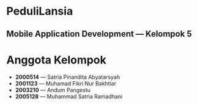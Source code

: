 # PeduliLansia
## Mobile Application Development — Kelompok 5

# Anggota Kelompok
- **2000514** — Satria Pinandita Abyatarsyah
- **2001123** — Muhamad Fikri Nur Bakhtiar
- **2003210** — Andum Pangestu
- **2005128** — Muhammad Satria Ramadhani
